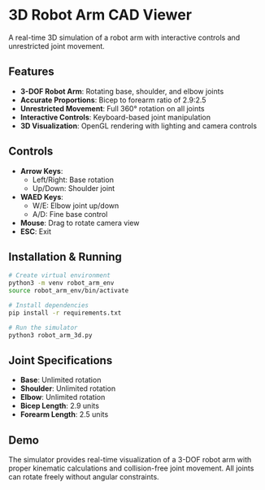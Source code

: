 # 3D Robot Arm CAD Viewer

A real-time 3D simulation of a robot arm with interactive controls and unrestricted joint movement.

## Features

- **3-DOF Robot Arm**: Rotating base, shoulder, and elbow joints
- **Accurate Proportions**: Bicep to forearm ratio of 2.9:2.5
- **Unrestricted Movement**: Full 360° rotation on all joints
- **Interactive Controls**: Keyboard-based joint manipulation
- **3D Visualization**: OpenGL rendering with lighting and camera controls

## Controls

- **Arrow Keys**: 
  - Left/Right: Base rotation
  - Up/Down: Shoulder joint
- **WAED Keys**:
  - W/E: Elbow joint up/down
  - A/D: Fine base control
- **Mouse**: Drag to rotate camera view
- **ESC**: Exit

## Installation & Running

```bash
# Create virtual environment
python3 -m venv robot_arm_env
source robot_arm_env/bin/activate

# Install dependencies
pip install -r requirements.txt

# Run the simulator
python3 robot_arm_3d.py
```

## Joint Specifications

- **Base**: Unlimited rotation
- **Shoulder**: Unlimited rotation 
- **Elbow**: Unlimited rotation
- **Bicep Length**: 2.9 units
- **Forearm Length**: 2.5 units

## Demo

The simulator provides real-time visualization of a 3-DOF robot arm with proper kinematic calculations and collision-free joint movement. All joints can rotate freely without angular constraints.
